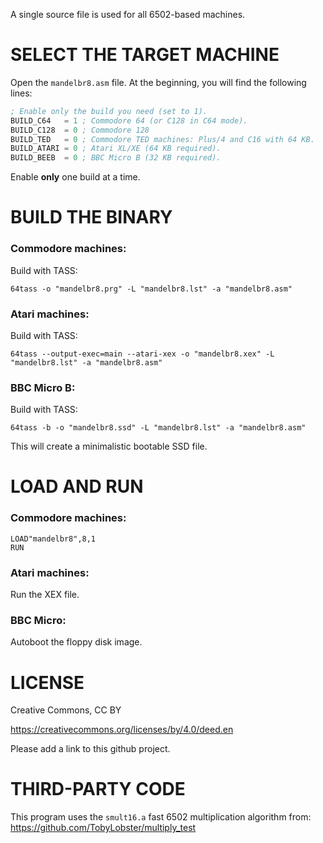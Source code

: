 A single source file is used for all 6502-based machines.

# SELECT THE TARGET MACHINE

Open the ```mandelbr8.asm``` file. At the beginning, you will find the following lines:

```asm
; Enable only the build you need (set to 1).
BUILD_C64   = 1 ; Commodore 64 (or C128 in C64 mode).
BUILD_C128  = 0 ; Commodore 128
BUILD_TED   = 0 ; Commodore TED machines: Plus/4 and C16 with 64 KB.
BUILD_ATARI = 0 ; Atari XL/XE (64 KB required).
BUILD_BEEB  = 0 ; BBC Micro B (32 KB required).
```

Enable **only** one build at a time.

# BUILD THE BINARY

### Commodore machines:

Build with TASS:

```64tass -o "mandelbr8.prg" -L "mandelbr8.lst" -a "mandelbr8.asm"```

### Atari machines:

Build with TASS:

```64tass --output-exec=main --atari-xex -o "mandelbr8.xex" -L "mandelbr8.lst" -a "mandelbr8.asm"```

### BBC Micro B:

Build with TASS:

```64tass -b -o "mandelbr8.ssd" -L "mandelbr8.lst" -a "mandelbr8.asm"```

This will create a minimalistic bootable SSD file.

# LOAD AND RUN

### Commodore machines:
```
LOAD"mandelbr8",8,1
RUN
```

### Atari machines:
Run the XEX file.


### BBC Micro:
Autoboot the floppy disk image.


# LICENSE

Creative Commons, CC BY

https://creativecommons.org/licenses/by/4.0/deed.en

Please add a link to this github project.

# THIRD-PARTY CODE

This program uses the ```smult16.a``` fast 6502 multiplication algorithm from:
https://github.com/TobyLobster/multiply_test

